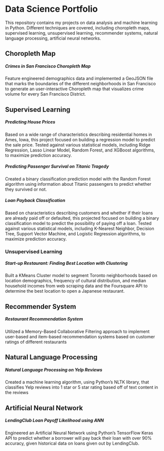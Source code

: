 # Data Science Portfolio
This repository contains my projects on data analysis and machine learning in Python. Different techniques are covered, including choropleth maps, supervised learning, unsupervised learning, recommender systems, natural language processing, artificial neural networks.

## Choropleth Map
##### **Crimes in San Francisco Choropleth Map**
Feature engineered demographics data and implemented a GeoJSON file that marks the boundaries of the different neighborhoods in San Francisco to generate an user-interactive Choropleth map that visualizes crime volume for every San Francisco District.

## Supervised Learning
##### **Predicting House Prices**
Based on a wide range of characteristics describing residential homes in Ames, Iowa, this project focused on building a regression model to predict the sale price. Tested against various statistical models, including Ridge Regression, Lasso Linear Model, Random Forest, and XGBoost algorithms, to maximize prediction accuracy.

##### **Predicting Passenger Survival on Titanic Tragedy**
Created a binary classification prediction model with the Random Forest algorithm using information about Titanic passengers to predict whether they survived or not.

##### **Loan Payback Classification**
Based on characteristics describing customers and whether if their loans are already paid off or defaulted, this projected focused on building a binary classification model to predict the possibility of paying off a loan. Tested against various statistical models, including K-Nearest Neighbor, Decision Tree, Support Vector Machine, and Logistic Regression algorithms, to maximize prediction accuracy.

### Unsupervised Learning
##### **Start-up Restaurant: Finding Best Location with Clustering**
Built a KMeans Cluster model to segment Toronto neighborhoods based on location demographics, frequency of cultural distribution, and median household incomes from web scraping data and the Foursquare API to determine the best location to open a Japanese restaurant.

## Recommender System
##### **Restaurant Recommendation System**
Utilized a Memory-Based Collaborative Filtering approach to implement user-based and item-based recommendation systems based on customer ratings of different restaurants

## Natural Language Processing
##### **Natural Language Processing on Yelp Reviews**
Created a machine learning algorithm, using Python’s NLTK library, that classifies Yelp reviews into 1 star or 5 star rating based off of text content in the reviews

## Artificial Neural Network
##### **LendingClub Loan Payoff Likelihood using ANN**
Engineered an Artificial Neural Network using Python’s TensorFlow Keras API to predict whether a borrower will pay back their loan with over 90% accuracy, given historical data on loans given out by LendingClub.